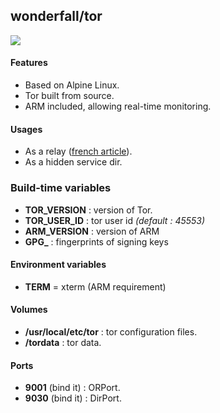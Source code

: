 ## wonderfall/tor

![](https://upload.wikimedia.org/wikipedia/commons/thumb/1/15/Tor-logo-2011-flat.svg/612px-Tor-logo-2011-flat.svg.png)

#### Features
- Based on Alpine Linux.
- Tor built from source.
- ARM included, allowing real-time monitoring.

#### Usages
- As a relay ([french article](https://cats.schrodinger.io/un-relais-tor-avec-docker/)).
- As a hidden service dir.

### Build-time variables
- **TOR_VERSION** : version of Tor.
- **TOR_USER_ID** : tor user id *(default : 45553)*
- **ARM_VERSION** : version of ARM
- **GPG_** : fingerprints of signing keys

#### Environment variables
- **TERM** = xterm (ARM requirement)

#### Volumes
- **/usr/local/etc/tor** : tor configuration files.
- **/tordata** : tor data.

#### Ports
- **9001** (bind it) : ORPort.
- **9030** (bind it) : DirPort.